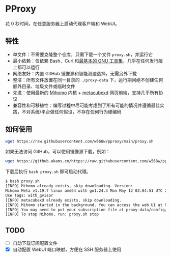 # PProxy

花 0 秒时间，在任意服务器上启动代理客户端和 WebUI。

## 特性

- 单文件：不需要克隆整个仓库，只需下载一个文件 `proxy.sh`，并运行它
- 最小依赖：仅依赖 Bash、Curl 和[最基本的 GNU 工具集](https://github.com/w568w/pproxy/blob/main/proxy.sh#L3)，几乎在任何发行版上都可以运行
- 网络友好：内置 GitHub 镜像源和智能测速选择，无需另外下载
- 整洁：所有文件放置在同一目录的 `./proxy-data` 下，运行期间绝不创建任何额外目录、垃圾文件或临时文件
- 先进：使用最新的 [Mihomo](https://github.com/MetaCubeX/mihomo) 内核 + [metacubexd](https://github.com/metacubex/metacubexd) 网页前端，支持几乎所有协议
- 兼容性和可移植性：编写过程中尽可能考虑到了所有可能的情况并遵循最佳实践，不对系统/平台做任何假设，不存在任何行为硬编码

## 如何使用

```bash
wget https://raw.githubusercontent.com/w568w/pproxy/main/proxy.sh
```

如果无法访问 GitHub，可以使用镜像源下载，例如：

```bash
wget https://github.akams.cn/https://raw.githubusercontent.com/w568w/pproxy/main/proxy.sh
```

下载后执行 `bash proxy.sh` 即可启动代理。

```bash
$ bash proxy.sh
[INFO] Mihomo already exists, skip downloading. Version: 
Mihomo Meta v1.19.7 linux amd64 with go1.24.3 Mon May 12 02:04:51 UTC 2025
Use tags: with_gvisor
[INFO] metacubexd already exists, skip downloading.
[INFO] Mihomo started in the background. You can access the web UI at http://<server-ip>:9091/ui
[INFO] You may need to put your subscription file at proxy-data/config/config.yaml and restart Mihomo.
[INFO] To stop Mihomo, run: proxy.sh stop
```

## TODO

- [ ] 自动下载订阅配置文件
- [x] 自动配置 WebUI 端口映射，方便在 SSH 服务器上使用
